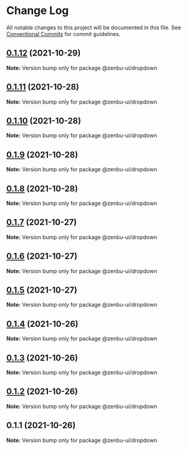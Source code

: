 # Change Log

All notable changes to this project will be documented in this file.
See [Conventional Commits](https://conventionalcommits.org) for commit guidelines.

## [0.1.12](https://github.com/KodepandaID/zenbu-ui/compare/@zenbu-ui/dropdown@0.1.11...@zenbu-ui/dropdown@0.1.12) (2021-10-29)

**Note:** Version bump only for package @zenbu-ui/dropdown





## [0.1.11](https://github.com/KodepandaID/zenbu-ui/compare/@zenbu-ui/dropdown@0.1.10...@zenbu-ui/dropdown@0.1.11) (2021-10-28)

**Note:** Version bump only for package @zenbu-ui/dropdown





## [0.1.10](https://github.com/KodepandaID/zenbu-ui/compare/@zenbu-ui/dropdown@0.1.9...@zenbu-ui/dropdown@0.1.10) (2021-10-28)

**Note:** Version bump only for package @zenbu-ui/dropdown





## [0.1.9](https://github.com/KodepandaID/zenbu-ui/compare/@zenbu-ui/dropdown@0.1.8...@zenbu-ui/dropdown@0.1.9) (2021-10-28)

**Note:** Version bump only for package @zenbu-ui/dropdown





## [0.1.8](https://github.com/KodepandaID/zenbu-ui/compare/@zenbu-ui/dropdown@0.1.7...@zenbu-ui/dropdown@0.1.8) (2021-10-28)

**Note:** Version bump only for package @zenbu-ui/dropdown





## [0.1.7](https://github.com/KodepandaID/zenbu-ui/compare/@zenbu-ui/dropdown@0.1.6...@zenbu-ui/dropdown@0.1.7) (2021-10-27)

**Note:** Version bump only for package @zenbu-ui/dropdown





## [0.1.6](https://github.com/KodepandaID/zenbu-ui/compare/@zenbu-ui/dropdown@0.1.5...@zenbu-ui/dropdown@0.1.6) (2021-10-27)

**Note:** Version bump only for package @zenbu-ui/dropdown





## [0.1.5](https://github.com/KodepandaID/zenbu-ui/compare/@zenbu-ui/dropdown@0.1.4...@zenbu-ui/dropdown@0.1.5) (2021-10-27)

**Note:** Version bump only for package @zenbu-ui/dropdown





## [0.1.4](https://github.com/KodepandaID/zenbu-ui/compare/@zenbu-ui/dropdown@0.1.3...@zenbu-ui/dropdown@0.1.4) (2021-10-26)

**Note:** Version bump only for package @zenbu-ui/dropdown





## [0.1.3](https://github.com/KodepandaID/zenbu-ui/compare/@zenbu-ui/dropdown@0.1.2...@zenbu-ui/dropdown@0.1.3) (2021-10-26)

**Note:** Version bump only for package @zenbu-ui/dropdown





## [0.1.2](https://github.com/KodepandaID/zenbu-ui/compare/@zenbu-ui/dropdown@0.1.1...@zenbu-ui/dropdown@0.1.2) (2021-10-26)

**Note:** Version bump only for package @zenbu-ui/dropdown





## 0.1.1 (2021-10-26)

**Note:** Version bump only for package @zenbu-ui/dropdown
